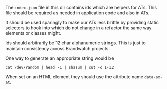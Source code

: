 The `index.json` file in this dir contains ids which are helpers for ATs. This file should be required as needed in application code and also in ATs.

It should be used sparingly to make our ATs less brittle by providing static selectors to hook into which do not change in a refactor the same way elements or classes might.

Ids should arbitrarily be 12 char alphanumeric strings. This is just to maintain consistency across Brandwatch projects.

One way to generate an appropriate string would be

```
cat /dev/random | head -1 | shasum | cut -c 1-12
```

When set on an HTML element they should use the attribute name `data-ax-at`.
